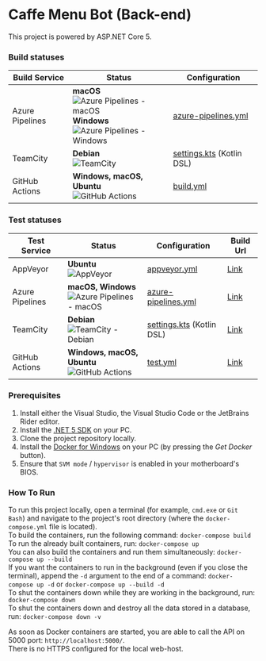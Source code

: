 # Caffe Menu Bot (Back-end)

This project is powered by ASP.NET Core 5.

### Build statuses
| Build Service | Status | Configuration |
| ------------- | ------ | ------------- |
| Azure Pipelines | **macOS**<br/>![Azure Pipelines - macOS](https://img.shields.io/azure-devops/build/vova-lantsov/0aba9e48-2760-46e5-977e-74cfad73d964/1/main?job=Test&logo=azure-devops&stage=macOS-latest&style=for-the-badge)<br/>**Windows**<br/>![Azure Pipelines - Windows](https://img.shields.io/azure-devops/build/vova-lantsov/0aba9e48-2760-46e5-977e-74cfad73d964/1/main?job=Test&logo=azure-devops&stage=windows-latest&style=for-the-badge) | [azure-pipelines.yml](https://github.com/krok-lives-matter/CaffeMenuBot_Back-End/blob/main/azure-pipelines.yml) |
| TeamCity | **Debian**<br/>![TeamCity](https://img.shields.io/teamcity/build/s/CaffeMenuBot_CaffeMenuBotBackend_Compile?logo=teamcity&server=https%3A%2F%2Ftc.vova-lantsov.dev&style=for-the-badge) | [settings.kts](https://github.com/krok-lives-matter/CaffeMenuBot_Back-End/blob/main/.teamcity/settings.kts) (Kotlin DSL) |
| GitHub Actions | **Windows, macOS, Ubuntu**<br/>![GitHub Actions](https://img.shields.io/github/workflow/status/krok-lives-matter/CaffeMenuBot_Back-End/build/main?logo=github&style=for-the-badge) | [build.yml](https://github.com/krok-lives-matter/CaffeMenuBot_Back-End/blob/main/.github/workflows/build.yml) |
### Test statuses
| Test Service | Status | Configuration | Build Url |
| ------------ | ------ | ------------- | --------- |
| AppVeyor | **Ubuntu**<br/>![AppVeyor](https://img.shields.io/appveyor/tests/vova-lantsov-dev/caffemenubot-back-end?logo=appveyor&logoColor=white&style=for-the-badge) | [appveyor.yml](https://github.com/krok-lives-matter/CaffeMenuBot_Back-End/blob/main/appveyor.yml) | [Link](https://ci.appveyor.com/project/vova-lantsov-dev/caffemenubot-back-end) |
| Azure Pipelines | **macOS, Windows**<br/>![Azure Pipelines - macOS](https://img.shields.io/azure-devops/tests/vova-lantsov/caffe-menu-bot/1/main?logo=azure-devops&style=for-the-badge) | [azure-pipelines.yml](https://github.com/krok-lives-matter/CaffeMenuBot_Back-End/blob/main/azure-pipelines.yml) | [Link](https://dev.azure.com/vova-lantsov/caffe-menu-bot/_build?definitionId=1) |
| TeamCity | **Debian**<br/>![TeamCity - Debian](https://img.shields.io/teamcity/build/s/CaffeMenuBot_CaffeMenuBotBackend_Test?logo=teamcity&label=tests&server=https%3A%2F%2Ftc.vova-lantsov.dev&style=for-the-badge) | [settings.kts](https://github.com/krok-lives-matter/CaffeMenuBot_Back-End/blob/main/.teamcity/settings.kts) (Kotlin DSL) | [Link](https://tc.vova-lantsov.dev/viewType.html?buildTypeId=CaffeMenuBot_CaffeMenuBotBackend_Test) |
| GitHub Actions | **Windows, macOS, Ubuntu**<br/>![GitHub Actions](https://img.shields.io/github/workflow/status/krok-lives-matter/CaffeMenuBot_Back-End/test/main?label=tests&logo=github&style=for-the-badge) | [test.yml](https://github.com/krok-lives-matter/CaffeMenuBot_Back-End/blob/main/.github/workflows/test.yml) | [Link](https://github.com/krok-lives-matter/CaffeMenuBot_Back-End/actions?query=workflow%3Atest) |

### Prerequisites
1. Install either the Visual Studio, the Visual Studio Code or the JetBrains Rider editor.
2. Install the [.NET 5 SDK](https://dotnet.microsoft.com/download/dotnet/5.0) on your PC.
3. Clone the project repository locally.
4. Install the [Docker for Windows](https://hub.docker.com/editions/community/docker-ce-desktop-windows/) on your PC (by pressing the _Get Docker_ button).
5. Ensure that `SVM mode` / `hypervisor` is enabled in your motherboard's BIOS.

### How To Run
To run this project locally, open a terminal (for example, `cmd.exe` or `Git Bash`) and navigate to the project's root directory (where the `docker-compose.yml` file is located).  
To build the containers, run the following command: `docker-compose build`  
To run the already built containers, run: `docker-compose up`  
You can also build the containers and run them simultaneously: `docker-compose up --build`  
If you want the containers to run in the background (even if you close the terminal), append the `-d` argument to the end of a command:
`docker-compose up -d` or `docker-compose up --build -d`  
To shut the containers down while they are working in the background, run:
`docker-compose down`  
To shut the containers down and destroy all the data stored in a database, run:
`docker-compose down -v`

As soon as Docker containers are started, you are able to call the API on 5000 port:
`http://localhost:5000/`.  
There is no HTTPS configured for the local web-host.
